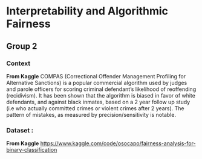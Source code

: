 # Interpretability and Algorithmic Fairness
## Group 2

### Context 
**From Kaggle** 
COMPAS (Correctional Offender Management Profiling for Alternative Sanctions) is a popular commercial algorithm used by judges and parole officers for scoring criminal defendant’s likelihood of reoffending (recidivism). It has been shown that the algorithm is biased in favor of white defendants, and against black inmates, based on a 2 year follow up study (i.e who actually committed crimes or violent crimes after 2 years). The pattern of mistakes, as measured by precision/sensitivity is notable.



### Dataset : 
**From Kaggle** 
https://www.kaggle.com/code/osocapo/fairness-analysis-for-binary-classification